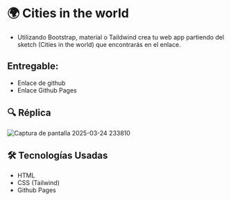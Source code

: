 # 🌍 Cities in the world
- Utilizando Bootstrap, material o Taildwind crea tu web app partiendo del sketch (Cities in the world) que encontrarás en el enlace.


## Entregable: 
 - Enlace de github
 - Enlace Github Pages


## 🔍 Réplica
![Captura de pantalla 2025-03-24 233810](https://github.com/user-attachments/assets/040c3173-e933-4096-885b-285afea95e6f)


## 🛠️ Tecnologías Usadas
- HTML
- CSS (Tailwind)
- Github Pages


